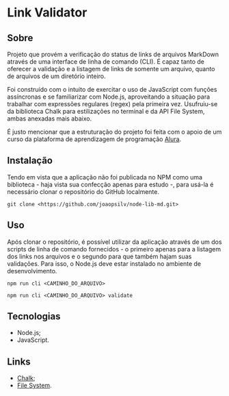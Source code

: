 # Link Validator

## Sobre
Projeto que provém a verificação do status de links de arquivos MarkDown através de uma interface de linha de comando (CLI). É capaz tanto de oferecer a validação e a listagem de links de somente um arquivo, quanto de arquivos de um diretório inteiro.

Foi construído com o intuito de exercitar o uso de JavaScript com funções assíncronas e se familiarizar com Node.js, aproveitando a situação para trabalhar com expressões regulares (regex) pela primeira vez. Usufruiu-se da biblioteca Chalk para estilizações no terminal e da API File System, ambas anexadas mais abaixo.

É justo mencionar que a estruturação do projeto foi feita com o apoio de um curso da plataforma de aprendizagem de programação <a href="https://www.alura.com.br" target="_blank">Alura</a>.

## Instalação
Tendo em vista que a aplicação não foi publicada no NPM como uma biblioteca - haja vista sua confecção apenas para estudo -, para usá-la é necessário clonar o repositório do GitHub localmente.
```
git clone <https://github.com/joaopsilv/node-lib-md.git>
```

## Uso
Após clonar o repositório, é possível utilizar da aplicação através de um dos scripts de linha de comando fornecidos - o primeiro apenas para a listagem dos links nos arquivos e o segundo para que também hajam suas validações. Para isso, o Node.js deve estar instalado no ambiente de desenvolvimento.
```
npm run cli <CAMINHO_DO_ARQUIVO>
```
```
npm run cli <CAMINHO_DO_ARQUIVO> validate
```

## Tecnologias
- Node.js;
- JavaScript.

## Links
- <a href="https://www.npmjs.com/package/chalk" target="_blank">Chalk</a>;
- <a href="https://nodejs.org/api/fs.html" target="_blank">File System</a>.
